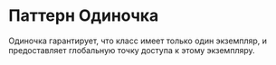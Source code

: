 # Паттерн Одиночка

Одиночка гарантирует, что класс имеет только один экземпляр, и предоставляет глобальную точку доступа к этому экземпляру.

